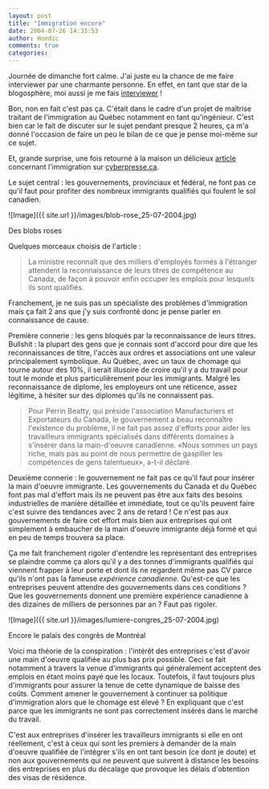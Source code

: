 ```yaml
---
layout: post
title: "Immigration encore"
date: 2004-07-26 14:33:53
author: Hoedic
comments: true
categories: 
---
```



Journée de dimanche fort calme. J'ai juste eu la chance de me faire interviewer par une charmante personne. En effet, en tant que star de la blogosphère, moi aussi je me fais [interviewer](http://www.padawan.info/fr/weblogue/je_blogue_donc_je_suis.html) !

Bon, non en fait c'est pas ça. C'était dans le cadre d'un projet de maîtrise traitant de l'immigration au Québec notamment en tant qu'ingénieur. C'est bien car le fait de discuter sur le sujet pendant presque 2 heures, ça m'a donné l'occasion de faire un peu le bilan de ce que je pense moi-même sur ce sujet.

Et, grande surprise, une fois retourné à la maison un délicieux [article](http://www.cyberpresse.ca/actualites/article/1,63,0,072004,743653.shtml) concernant l'immigration sur [cyberpresse.ca](http://www.cyberpresse.ca/).

Le sujet central : les gouvernements, provinciaux et fédéral, ne font pas ce qu'il faut pour profiter des nombreux immigrants qualifiés qui foulent le sol canadien.

![Image]({{ site.url }}/images/blob-rose_25-07-2004.jpg)
<div class="photoattrib">Des blobs roses</div>



Quelques morceaux choisis de l'article :

<blockquote class="citation">
La ministre reconnaît que des milliers d'employés formés à l'étranger attendent la reconnaissance de leurs titres de compétence au Canada, de façon à pouvoir enfin occuper les emplois pour lesquels ils sont qualifiés.
</blockquote>

Franchement, je ne suis pas un spécialiste des problèmes d'immigration mais ça fait 2 ans que j'y suis confronté donc je pense parler en connaissance de cause.

Première connerie : les gens bloqués par la reconnaissance de leurs titres. Bullshit : la plupart des gens que je connais sont d'accord pour dire que les reconnaissances de titre, l'accès aux ordres et associations ont une valeur principalement symbolique.  Au Québec, avec un taux de chomage qui tourne autour des 10%, il serait illusoire de croire qu'il y a du travail pour tout le monde et plus particulièrement pour les immigrants. Malgré les reconnaissance de diplome, les employeurs ont une réticence, assez légitime, à hésiter sur des diplomes qu'ils ne connaissent pas.

<blockquote class="citation">
Pour Perrin Beatty, qui préside l'association Manufacturiers et Exportateurs du Canada, le gouvernement a beau reconnaître l'existence du problème, il ne fait pas assez d'efforts pour aider les travailleurs immigrants spécialisés dans différents domaines à s'insérer dans la main-d'oeuvre canadienne. «Nous sommes un pays riche, mais pas au point de nous permettre de gaspiller les compétences de gens talentueux», a-t-il déclaré.
</blockquote>

Deuxième connerie : le gouvernement ne fait pas ce qu'il faut pour insérer la main d'oeuvre immigrante. Les gouvernements du Canada et du Québec font pas mal d'effort mais ils ne peuvent pas être aux faits des besoins industrielles de manière détaillée et immédiate, tout ce qu'ils peuvent faire c'est suivre des tendances avec 2 ans de retard ! Ce n'est pas aux gouvernements de faire cet effort mais bien aux entreprises qui ont simplement à embaucher de la main d'oeuvre immigrante déjà formé et qui en peu de temps trouvera sa place.

Ça me fait franchement rigoler d'entendre les représentant des entreprises se plaindre comme ça alors qu'il y a des tonnes d'immigrants qualifiés qui viennent frapper à leur porte et dont ils ne regardent même pas CV parce qu'ils n'ont pas la fameuse *expérience canadienne*. Qu'est-ce que les entreprises peuvent attendre des gouvernements dans ces conditions ? Que les gouvernements donnent une première expérience canadienne à des dizaines de milliers de personnes par an ? Faut pas rigoler.


![Image]({{ site.url }}/images/lumiere-congres_25-07-2004.jpg)
<div class="photoattrib">Encore le palais des congrès de Montréal</div>



Voici ma théorie de la conspiration : l'intérêt des entreprises c'est d'avoir une main d'oeuvre qualifiée au plus bas prix possible. Ceci se fait notamment à travers la venue d'immigrants qui généralement acceptent des emplois en étant moins payé que les locaux. Toutefois, il faut toujours plus d'immigrants pour assurer la tenue de cette dynamique de baisse des coûts. Comment amener le gouvernement à continuer sa politique d'immigration alors que le chomage est élevé ? En expliquant que c'est parce que les immigrants ne sont pas correctement insérés dans le marché du travail.

C'est aux entreprises d'insérer les travailleurs immigrants si elle en ont réellement, c'est à ceux qui sont les premiers à demander de la main d'oeuvre qualifiée de l'intégrer s'ils en ont tant besoin (ce dont je doute) et non aux gouvernements qui ne peuvent que suivrent à distance les besoins des entreprises en plus du décalage que provoque les délais d'obtention des visas de résidence.